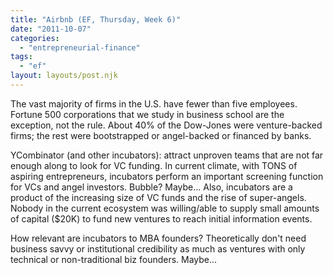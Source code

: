 ```yaml
---
title: "Airbnb (EF, Thursday, Week 6)"
date: "2011-10-07"
categories: 
  - "entrepreneurial-finance"
tags: 
  - "ef"
layout: layouts/post.njk
---
```


The vast majority of firms in the U.S. have fewer than five employees. Fortune 500 corporations that we study in business school are the exception, not the rule. About 40% of the Dow-Jones were venture-backed firms; the rest were bootstrapped or angel-backed or financed by banks.

YCombinator (and other incubators): attract unproven teams that are not far enough along to look for VC funding. In current climate, with TONS of aspiring entrepreneurs, incubators perform an important screening function for VCs and angel investors. Bubble? Maybe... Also, incubators are a product of the increasing size of VC funds and the rise of super-angels. Nobody in the current ecosystem was willing/able to supply small amounts of capital ($20K) to fund new ventures to reach initial information events.

How relevant are incubators to MBA founders? Theoretically don't need business savvy or institutional credibility as much as ventures with only technical or non-traditional biz founders. Maybe...
